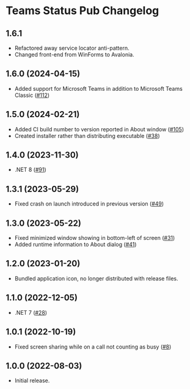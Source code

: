 # Teams Status Pub Changelog

## 1.6.1

- Refactored away service locator anti-pattern.
- Changed front-end from WinForms to Avalonia.

## 1.6.0 (2024-04-15)

- Added support for Microsoft Teams in addition to Microsoft Teams Classic ([#112](https://github.com/tetsuo13/TeamsStatusPub/issues/112))

## 1.5.0 (2024-02-21)

- Added CI build number to version reported in About window ([#105](https://github.com/tetsuo13/TeamsStatusPub/pull/105))
- Created installer rather than distributing executable ([#38](https://github.com/tetsuo13/TeamsStatusPub/issues/38))

## 1.4.0 (2023-11-30)

- .NET 8 ([#91](https://github.com/tetsuo13/TeamsStatusPub/pull/91))

## 1.3.1 (2023-05-29)

- Fixed crash on launch introduced in previous version ([#49](https://github.com/tetsuo13/TeamsStatusPub/issues/49))

## 1.3.0 (2023-05-22)

- Fixed minimized window showing in bottom-left of screen ([#31](https://github.com/tetsuo13/TeamsStatusPub/issues/31))
- Added runtime information to About dialog ([#41](https://github.com/tetsuo13/TeamsStatusPub/issues/41))

## 1.2.0 (2023-01-20)

- Bundled application icon, no longer distributed with release files.

## 1.1.0 (2022-12-05)

- .NET 7 ([#28](https://github.com/tetsuo13/TeamsStatusPub/pull/28))

## 1.0.1 (2022-10-19)

- Fixed screen sharing while on a call not counting as busy ([#8](https://github.com/tetsuo13/TeamsStatusPub/issues/8))

## 1.0.0 (2022-08-03)

- Initial release.
